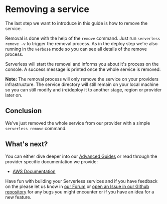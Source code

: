<!--
title: Removing Services
menuText: Removing Services
description: How to remove a deployed service
layout: Doc
-->

# Removing a service

The last step we want to introduce in this guide is how to remove the service.

Removal is done with the help of the `remove` command. Just run `serverless remove -v` to trigger the removal process. As in the deploy step we're also running in the `verbose` mode so you can see all details of the remove process.

Serverless will start the removal and informs you about it's process on the console. A success message is printed once the whole service is removed.

**Note:** The removal process will only remove the service on your providers infrastructure. The service directory will still remain on your local machine so you can still modify and (re)deploy it to another stage, region or provider later on.

## Conclusion

We've just removed the whole service from our provider with a simple `serverless remove` command.

## What's next?

You can either dive deeper into our [Advanced Guides](./README.md#advanced-guides) or read through the provider specific documentation we provide:

* [AWS Documentation](../02-providers/aws/README.md)

Have fun with building your Serverless services and if you have feedback on the please let us know in [our Forum](forum.serverless.com) or [open an Issue in our Github repository](https://github.com/serverless/serverless/issues/new) for any bugs you might encounter or if you have an idea for a new feature.
